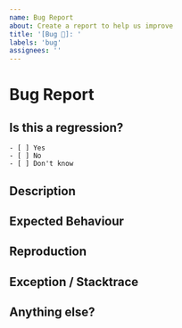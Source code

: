 ```yaml
---
name: Bug Report
about: Create a report to help us improve
title: '[Bug 🐛]: '
labels: 'bug'
assignees: ''
---
```


<!-- ⚠️**Please fill out the below sections carefully! This helps us to triage and understand the issue.**⚠️ -->

# Bug Report

<!-- Report a bug within helloworld-frontend-angular repository -->

## Is this a regression?

<!-- Did it work in a previous version? -->

```
- [ ] Yes
- [ ] No
- [ ] Don't know
```

## Description

<!-- Please describe the bug you encountered -->

## Expected Behaviour

<!-- Please describe the behavior that you would have expected -->

## Reproduction

<!-- Please provide a minimal reproduction of the bug -->

## Exception / Stacktrace

<!-- Please provide the exception or error you saw -->

## Anything else?

<!-- Please write any additions if there are any -->
